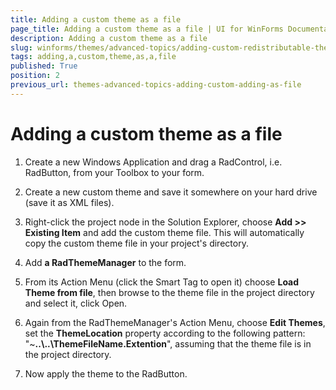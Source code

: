 ```yaml
---
title: Adding a custom theme as a file
page_title: Adding a custom theme as a file | UI for WinForms Documentation
description: Adding a custom theme as a file
slug: winforms/themes/advanced-topics/adding-custom-redistributable-themes-to-your-application-/adding-a-custom-theme-as-a-file
tags: adding,a,custom,theme,as,a,file
published: True
position: 2
previous_url: themes-advanced-topics-adding-custom-adding-as-file
---
```


# Adding a custom theme as a file


1. Create a new Windows Application and drag a RadControl, i.e. RadButton, from your Toolbox to your form. 

1. Create a new custom theme and save it somewhere on your hard drive (save it as XML files). 

1. Right-click the project node in the Solution Explorer, choose __Add >> Existing Item__ and add the custom theme file. This will automatically copy the custom theme file in your project's directory. 

1. Add __a RadThemeManager__ to the form. 

1. From its Action Menu (click the Smart Tag to open it) choose __Load Theme from file__, then browse to the theme file in the project directory and select it, click Open. 

1. Again from the RadThemeManager's Action Menu, choose __Edit Themes__, set the __ThemeLocation__ property according to the following pattern: "~__..\\..\ThemeFileName.Extention__", assuming that the theme file is in the project directory. 

1. Now apply the theme to the RadButton. 
